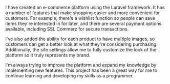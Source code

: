 I have created an e-commerce platform using the Laravel framework. It has a number of features that make shopping easier and more convenient for customers. For example, there's a wishlist function so people can save items they're interested in for later, and there are several payment options available, including SSL Commerz for secure transactions.

I've also added the ability for each product to have multiple images, so customers can get a better look at what they're considering purchasing. Additionally, the site settings allow me to fully customize the look of the platform so it truly represents my brand.

I'm always trying to improve the platform and expand my knowledge by implementing new features. This project has been a great way for me to continue learning and developing my skills as a programmer.
